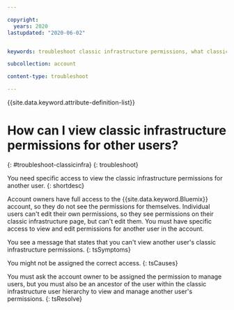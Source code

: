 ```yaml
---

copyright:
  years: 2020
lastupdated: "2020-06-02"


keywords: troubleshoot classic infrastructure permissions, what classic infrastructure permission does a user have

subcollection: account

content-type: troubleshoot

---
```


{{site.data.keyword.attribute-definition-list}}

# How can I view classic infrastructure permissions for other users?
{: #troubleshoot-classicinfra}
{: troubleshoot}

You need specific access to view the classic infrastructure permissions for another user.
{: shortdesc}

Account owners have full access to the {{site.data.keyword.Bluemix}} account, so they do not see the permissions for themselves. Individual users can't edit their own permissions, so they see permissions on their classic infrastructure page, but can't edit them. You must have specific access to view and edit permissions for another user in the account.

You see a message that states that you can't view another user's classic infrastructure permissions.
{: tsSymptoms}
   
You might not be assigned the correct access.
{: tsCauses}

You must ask the account owner to be assigned the permission to manage users, but you must also be an ancestor of the user within the classic infrastructure user hierarchy to view and manage another user's permissions.
{: tsResolve}
